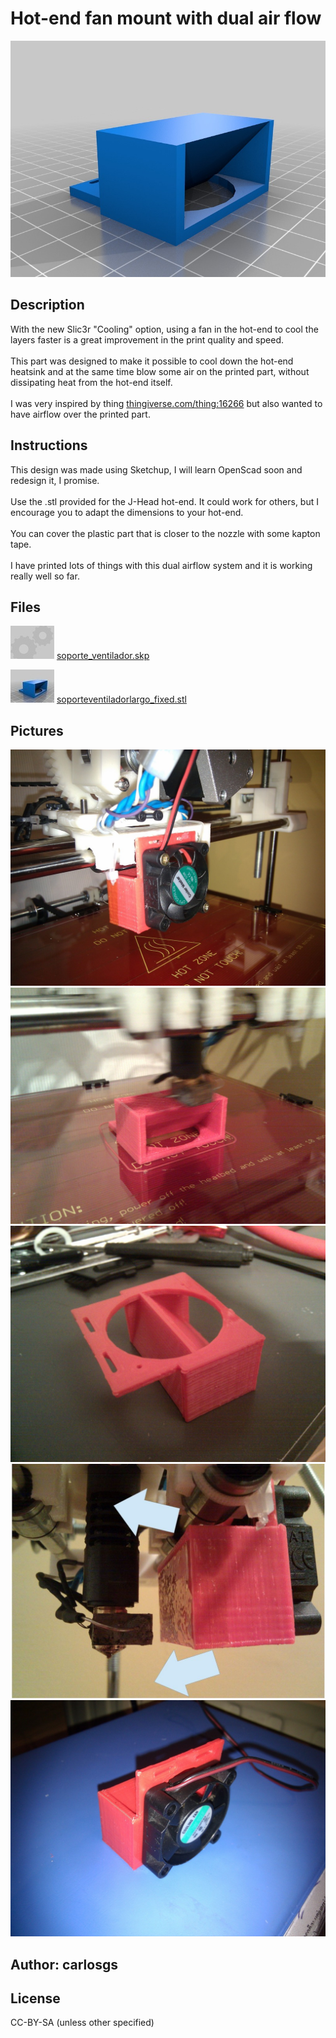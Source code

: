 Hot-end fan mount with dual air flow
===============

![Image](img/soporteventiladorlargo_fixed_display_large.jpg "Title")

Description
--------
With the new Slic3r "Cooling" option, using a fan in the hot-end to cool the layers faster is a great improvement in the print quality and speed.<br />
<br />
This part was designed to make it possible to cool down the hot-end heatsink and at the same time blow some air on the printed part, without dissipating heat from the hot-end itself.<br />
<br />
I was very inspired by thing <a href="http://www.thingiverse.com/thing:16266" target="_blank" rel="nofollow">thingiverse.com/thing:16266</a> but also wanted to have airflow over the printed part.<br />

Instructions
--------
This design was made using Sketchup, I will learn OpenScad soon and redesign it, I promise.<br />
<br />
Use the .stl provided for the J-Head hot-end. It could work for others, but I encourage you to adapt the dimensions to your hot-end.<br />
<br />
You can cover the plastic part that is closer to the nozzle with some kapton tape.<br />
<br />
I have printed lots of things with this dual airflow system and it is working really well so far.<br />

Files
--------
![Image](img/Gears_preview_tinycard.jpg "Title")
 [ soporte_ventilador.skp](soporte_ventilador.skp "Title")  

![Image](img/soporteventiladorlargo_fixed_preview_tinycard.jpg "Title")
 [ soporteventiladorlargo_fixed.stl](soporteventiladorlargo_fixed.stl "Title")  



Pictures
--------
![Image](img/2012-04-05_23.29.14_display_large.jpg "Title")
![Image](img/2012-04-05_21.02.25_display_large.jpg "Title")
![Image](img/2012-04-05_21.17.35_display_large.jpg "Title")
![Image](img/airflow_display_large.jpg "Title")
![Image](img/2012-04-05_21.27.10_display_large.jpg "Title")


Author: carlosgs
--------


License
--------
CC-BY-SA (unless other specified)


